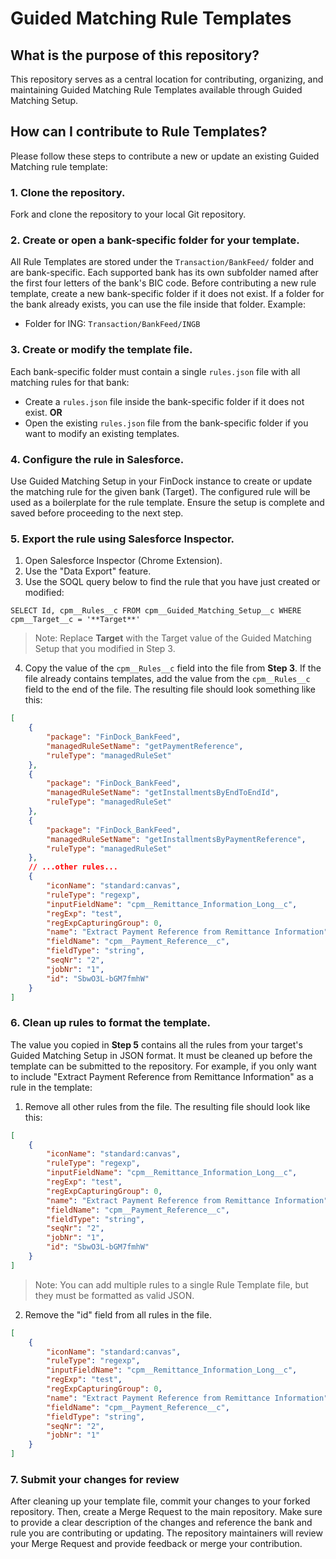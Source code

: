 # Guided Matching Rule Templates


## What is the purpose of this repository?
This repository serves as a central location for contributing, organizing, and maintaining Guided Matching Rule Templates available through Guided Matching Setup.


## How can I contribute to Rule Templates?
Please follow these steps to contribute a new or update an existing Guided Matching rule template:

### 1. Clone the repository.
Fork and clone the repository to your local Git repository.

### 2. Create or open a bank-specific folder for your template.
All Rule Templates are stored under the `Transaction/BankFeed/` folder and are bank-specific. Each supported bank has its own subfolder named after the first four letters of the bank's BIC code. Before contributing a new rule template, create a new bank-specific folder if it does not exist. If a folder for the bank already exists, you can use the file inside that folder.
Example:
- Folder for ING: `Transaction/BankFeed/INGB`

### 3. Create or modify the template file.
Each bank-specific folder must contain a single `rules.json` file with all matching rules for that bank:
- Create a `rules.json` file inside the bank-specific folder if it does not exist.
**OR**
- Open the existing `rules.json` file from the bank-specific folder if you want to modify an existing templates.

### 4. Configure the rule in Salesforce.
Use Guided Matching Setup in your FinDock instance to create or update the matching rule for the given bank (Target). The configured rule will be used as a boilerplate for the rule template. Ensure the setup is complete and saved before proceeding to the next step.

### 5. Export the rule using Salesforce Inspector.
1. Open Salesforce Inspector (Chrome Extension).
2. Use the "Data Export" feature.
3. Use the SOQL query below to find the rule that you have just created or modified:
```
SELECT Id, cpm__Rules__c FROM cpm__Guided_Matching_Setup__c WHERE cpm__Target__c = '**Target**'
```
> Note: Replace **Target** with the Target value of the Guided Matching Setup that you modified in Step 3.
4. Copy the value of the `cpm__Rules__c` field into the file from **Step 3**. If the file already contains templates, add the value from the `cpm__Rules__c` field to the end of the file.
The resulting file should look something like this:

```json
[
    {
        "package": "FinDock_BankFeed",
        "managedRuleSetName": "getPaymentReference",
        "ruleType": "managedRuleSet"
    },
    {
        "package": "FinDock_BankFeed",
        "managedRuleSetName": "getInstallmentsByEndToEndId",
        "ruleType": "managedRuleSet"
    },
    {
        "package": "FinDock_BankFeed",
        "managedRuleSetName": "getInstallmentsByPaymentReference",
        "ruleType": "managedRuleSet"
    },
    // ...other rules...
    {
        "iconName": "standard:canvas",
        "ruleType": "regexp",
        "inputFieldName": "cpm__Remittance_Information_Long__c",
        "regExp": "test",
        "regExpCapturingGroup": 0,
        "name": "Extract Payment Reference from Remittance Information",
        "fieldName": "cpm__Payment_Reference__c",
        "fieldType": "string",
        "seqNr": "2",
        "jobNr": "1",
        "id": "SbwO3L-bGM7fmhW"
    }
]
```


### 6. Clean up rules to format the template.
The value you copied in **Step 5** contains all the rules from your target's Guided Matching Setup in JSON format. It must be cleaned up before the template can be submitted to the repository.
For example, if you only want to include "Extract Payment Reference from Remittance Information" as a rule in the template:

1. Remove all other rules from the file. The resulting file should look like this:

```json
[
    {
        "iconName": "standard:canvas",
        "ruleType": "regexp",
        "inputFieldName": "cpm__Remittance_Information_Long__c",
        "regExp": "test",
        "regExpCapturingGroup": 0,
        "name": "Extract Payment Reference from Remittance Information",
        "fieldName": "cpm__Payment_Reference__c",
        "fieldType": "string",
        "seqNr": "2",
        "jobNr": "1",
        "id": "SbwO3L-bGM7fmhW"
    }
]
```

> Note: You can add multiple rules to a single Rule Template file, but they must be formatted as valid JSON.

2. Remove the "id" field from all rules in the file.

```json
[
    {
        "iconName": "standard:canvas",
        "ruleType": "regexp",
        "inputFieldName": "cpm__Remittance_Information_Long__c",
        "regExp": "test",
        "regExpCapturingGroup": 0,
        "name": "Extract Payment Reference from Remittance Information",
        "fieldName": "cpm__Payment_Reference__c",
        "fieldType": "string",
        "seqNr": "2",
        "jobNr": "1"
    }
]
```

### 7. Submit your changes for review
After cleaning up your template file, commit your changes to your forked repository. Then, create a Merge Request to the main repository. Make sure to provide a clear description of the changes and reference the bank and rule you are contributing or updating. The repository maintainers will review your Merge Request and provide feedback or merge your contribution.